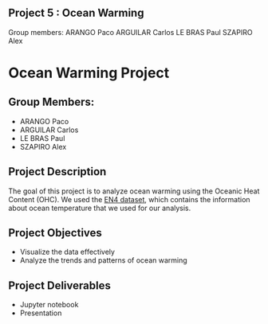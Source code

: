 ## Project 5 : Ocean Warming

Group members:
ARANGO Paco
ARGUILAR Carlos
LE BRAS Paul
SZAPIRO Alex

# Ocean Warming Project

## Group Members:
- ARANGO Paco
- ARGUILAR Carlos
- LE BRAS Paul
- SZAPIRO Alex

## Project Description
The goal of this project is to analyze ocean warming using the Oceanic Heat Content (OHC). We used the [EN4 dataset](https://www.metoffice.gov.uk/hadobs/en4/), which contains the information about ocean temperature that we used for our analysis.

## Project Objectives
- Visualize the data effectively
- Analyze the trends and patterns of ocean warming

## Project Deliverables
- Jupyter notebook
- Presentation

